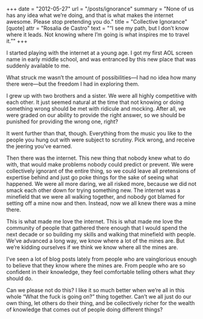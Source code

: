 +++
date = "2012-05-27"
url = "/posts/ignorance"
summary = "None of us has any idea what we’re doing, and that is what makes the internet awesome. Please stop pretending you do."
title = "Collective Ignorance"
[quote]
attr = "Rosalia de Castro"
text = "“I see my path, but I don’t know where it leads. Not knowing where I’m going is what inspires me to travel it.”"
+++

I started playing with the internet at a young age. I got my first AOL 
screen name in early middle school, and was entranced by this new place 
that was suddenly available to me.

What struck me wasn’t the amount of possibilities—I had no idea how 
many there were—but the freedom I had in exploring them.

I grew up with two brothers and a sister. We were all highly competitive 
with each other. It just seemed natural at the time that not knowing or 
doing something wrong should be met with ridicule and mocking. After all, 
we were graded on our ability to provide the right answer, so we should 
be punished for providing the wrong one, right?

It went further than that, though. Everything from the music you like to 
the people you hung out with were subject to scrutiny. Pick wrong, and 
receive the jeering you’ve earned.

Then there was the internet. This new thing that nobody knew what to do 
with, that would make problems nobody could predict or prevent. We were 
collectively ignorant of the entire thing, so we could leave all pretensions 
of expertise behind and just go poke things for the sake of seeing what 
happened. We were all more daring, we all risked more, because we did not 
smack each other down for trying something new. The internet was a minefield 
that we were all walking together, and nobody got blamed for setting off a 
mine now and then. Instead, now we all knew there was a mine there.

This is what made me love the internet. This is what made me love the 
community of people that gathered there enough that I would spend the 
next decade or so building my skills and walking that minefield with people. 
We’ve advanced a long way, we know where a lot of the mines are. But we’re 
kidding ourselves if we think we know where all the mines are.

I’ve seen a lot of blog posts lately from people who are vainglorious enough 
to believe that they know where the mines are. From people who are so 
confident in their knowledge, they feel comfortable telling others what 
*they* should do.

Can we please not do this? I like it so much better when we’re all in this 
whole “What the fuck is going on?” thing together. Can’t we all just do our 
own thing, let others do their thing, and be collectively richer for the 
wealth of knowledge that comes out of people doing different things?
